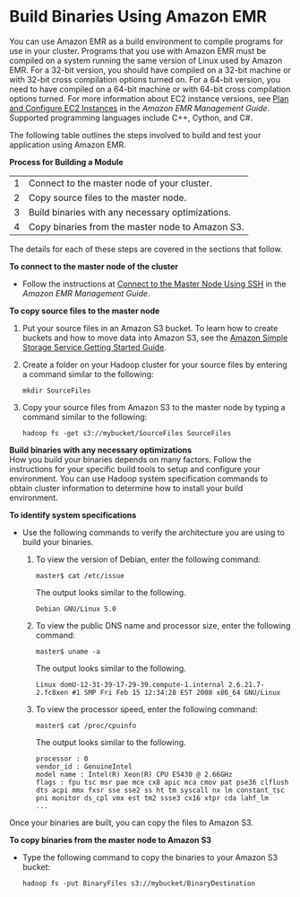 # Build Binaries Using Amazon EMR<a name="emr-build-binaries"></a>

You can use Amazon EMR as a build environment to compile programs for use in your cluster\. Programs that you use with Amazon EMR must be compiled on a system running the same version of Linux used by Amazon EMR\. For a 32\-bit version, you should have compiled on a 32\-bit machine or with 32\-bit cross compilation options turned on\. For a 64\-bit version, you need to have compiled on a 64\-bit machine or with 64\-bit cross compilation options turned\. For more information about EC2 instance versions, see [Plan and Configure EC2 Instances](http://docs.aws.amazon.com/emr/latest/ManagementGuide/emr-plan-ec2-instances.html) in the *Amazon EMR Management Guide*\. Supported programming languages include C\+\+, Cython, and C\#\. 

The following table outlines the steps involved to build and test your application using Amazon EMR\.


**Process for Building a Module**  

|  |  | 
| --- |--- |
|  1 |  Connect to the master node of your cluster\. | 
|  2  |  Copy source files to the master node\. | 
|  3  |  Build binaries with any necessary optimizations\. | 
|  4 |  Copy binaries from the master node to Amazon S3\. | 

The details for each of these steps are covered in the sections that follow\. 

**To connect to the master node of the cluster**

+ Follow the instructions at [Connect to the Master Node Using SSH](http://docs.aws.amazon.com/emr/latest/ManagementGuide/emr-connect-master-node-ssh.html) in the *Amazon EMR Management Guide*\.

**To copy source files to the master node**

1. Put your source files in an Amazon S3 bucket\. To learn how to create buckets and how to move data into Amazon S3, see the [Amazon Simple Storage Service Getting Started Guide](http://docs.aws.amazon.com/AmazonS3/latest/gsg/)\.

1. Create a folder on your Hadoop cluster for your source files by entering a command similar to the following:

   ```
   mkdir SourceFiles
   ```

1. Copy your source files from Amazon S3 to the master node by typing a command similar to the following:

   ```
   hadoop fs -get s3://mybucket/SourceFiles SourceFiles
   ```

**Build binaries with any necessary optimizations**  
How you build your binaries depends on many factors\. Follow the instructions for your specific build tools to setup and configure your environment\. You can use Hadoop system specification commands to obtain cluster information to determine how to install your build environment\.

**To identify system specifications**

+ Use the following commands to verify the architecture you are using to build your binaries\.

  1. To view the version of Debian, enter the following command:

     ```
     master$ cat /etc/issue
     ```

     The output looks similar to the following\.

     ```
     Debian GNU/Linux 5.0
     ```

  1. To view the public DNS name and processor size, enter the following command:

     ```
     master$ uname -a
     ```

     The output looks similar to the following\.

     ```
     Linux domU-12-31-39-17-29-39.compute-1.internal 2.6.21.7-2.fc8xen #1 SMP Fri Feb 15 12:34:28 EST 2008 x86_64 GNU/Linux
     ```

  1. To view the processor speed, enter the following command:

     ```
     master$ cat /proc/cpuinfo
     ```

     The output looks similar to the following\.

     ```
     processor : 0
     vendor_id : GenuineIntel
     model name : Intel(R) Xeon(R) CPU E5430 @ 2.66GHz
     flags : fpu tsc msr pae mce cx8 apic mca cmov pat pse36 clflush dts acpi mmx fxsr sse sse2 ss ht tm syscall nx lm constant_tsc pni monitor ds_cpl vmx est tm2 ssse3 cx16 xtpr cda lahf_lm
     ...
     ```

Once your binaries are built, you can copy the files to Amazon S3\.

**To copy binaries from the master node to Amazon S3**

+ Type the following command to copy the binaries to your Amazon S3 bucket:

  ```
  hadoop fs -put BinaryFiles s3://mybucket/BinaryDestination
  ```